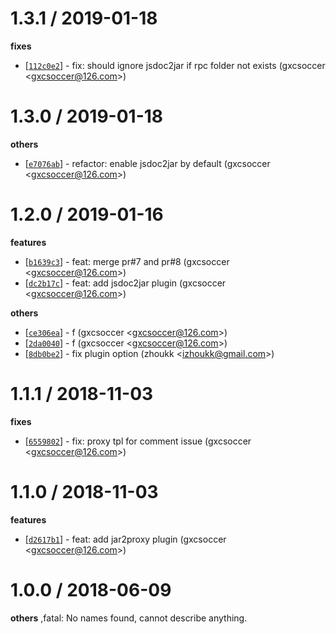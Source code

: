 
1.3.1 / 2019-01-18
==================

**fixes**
  * [[`112c0e2`](http://github.com/eggjs/egg-rpc-generator/commit/112c0e2d4efd74ef33ced799a54a6d06ec3482f2)] - fix: should ignore jsdoc2jar if rpc folder not exists (gxcsoccer <<gxcsoccer@126.com>>)

1.3.0 / 2019-01-18
==================

**others**
  * [[`e7076ab`](http://github.com/eggjs/egg-rpc-generator/commit/e7076abd55b6d0315cf4c6af83ea04dc8d02615c)] - refactor: enable jsdoc2jar by default (gxcsoccer <<gxcsoccer@126.com>>)

1.2.0 / 2019-01-16
==================

**features**
  * [[`b1639c3`](http://github.com/eggjs/egg-rpc-generator/commit/b1639c336c948e792dda3088eb50b223cfcdfd37)] - feat: merge pr#7 and pr#8 (gxcsoccer <<gxcsoccer@126.com>>)
  * [[`dc2b17c`](http://github.com/eggjs/egg-rpc-generator/commit/dc2b17ce51659842fe386b2fa108aed57143b464)] - feat: add jsdoc2jar plugin (gxcsoccer <<gxcsoccer@126.com>>)

**others**
  * [[`ce306ea`](http://github.com/eggjs/egg-rpc-generator/commit/ce306eabd700d716947713527912b4fe372ce90e)] - f (gxcsoccer <<gxcsoccer@126.com>>)
  * [[`2da0040`](http://github.com/eggjs/egg-rpc-generator/commit/2da0040dcfd2526605ebe657ed85107eb26ddb59)] - f (gxcsoccer <<gxcsoccer@126.com>>)
  * [[`8db0be2`](http://github.com/eggjs/egg-rpc-generator/commit/8db0be2a9c456965d66982b7476371069b4735a4)] - fix plugin option (zhoukk <<izhoukk@gmail.com>>)

1.1.1 / 2018-11-03
==================

**fixes**
  * [[`6559802`](http://github.com/eggjs/egg-rpc-generator/commit/655980220794190cfb1b7aae1d4b3a7d44391d19)] - fix: proxy tpl for comment issue (gxcsoccer <<gxcsoccer@126.com>>)

1.1.0 / 2018-11-03
==================

**features**
  * [[`d2617b1`](http://github.com/eggjs/egg-rpc-generator/commit/d2617b1ec864c973e7b16ae1a3a313c8462cd442)] - feat: add jar2proxy plugin (gxcsoccer <<gxcsoccer@126.com>>)

1.0.0 / 2018-06-09
==================

**others**
,fatal: No names found, cannot describe anything.

